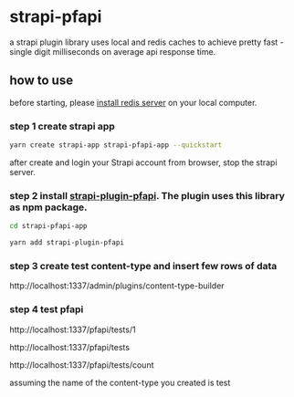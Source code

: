 # strapi-pfapi

a strapi plugin library uses local and redis caches to achieve pretty fast - single digit milliseconds on average api response time.

## how to use

before starting, please <a href="https://redis.io/docs/getting-started/">install redis server</a> on your local computer.

### step 1 create strapi app

```bash
yarn create strapi-app strapi-pfapi-app --quickstart 
```

after create and login your Strapi account from browser, stop the strapi server.

### step 2 install <a href="https://github.com/iamsamwen/strapi-plugin-pfapi">strapi-plugin-pfapi</a>. The plugin uses this library as npm package.

```bash
cd strapi-pfapi-app

yarn add strapi-plugin-pfapi
```

### step 3 create test content-type and insert few rows of data

http://localhost:1337/admin/plugins/content-type-builder

### step 4 test pfapi

http://localhost:1337/pfapi/tests/1

http://localhost:1337/pfapi/tests

http://localhost:1337/pfapi/tests/count


assuming the name of the content-type you created is test

